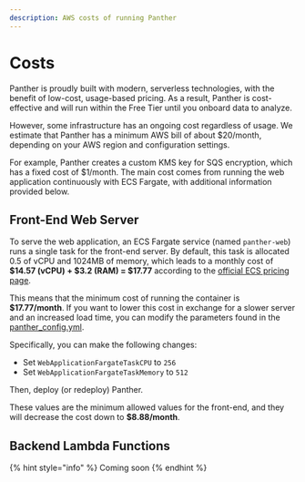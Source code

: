 ```yaml
---
description: AWS costs of running Panther
---
```


# Costs

Panther is proudly built with modern, serverless technologies, with the benefit of low-cost, usage-based pricing. As a result, Panther is cost-effective and will run within the Free Tier until you onboard data to analyze.

However, some infrastructure has an ongoing cost regardless of usage. We estimate that Panther has a minimum AWS bill of about \$20/month, depending on your AWS region and configuration settings.

For example, Panther creates a custom KMS key for SQS encryption, which has a fixed cost of \$1/month. The main cost comes from running the web application continuously with ECS Fargate, with additional information provided below.

## Front-End Web Server

To serve the web application, an ECS Fargate service (named `panther-web`) runs a single task for the front-end server. By default, this task is allocated 0.5 of vCPU and 1024MB of memory, which leads to a monthly cost of **$14.57 (vCPU) + $3.2 (RAM) = \$17.77** according to the [official ECS pricing page](https://aws.amazon.com/fargate/pricing/).

This means that the minimum cost of running the container is **\$17.77/month**. If you want to lower this cost in exchange for a slower server and an increased load time, you can modify the parameters found in the [panther_config.yml](https://github.com/panther-labs/panther/blob/master/deployments/panther_config.yml).

Specifically, you can make the following changes:

- Set `WebApplicationFargateTaskCPU` to `256`
- Set `WebApplicationFargateTaskMemory` to `512`

Then, deploy (or redeploy) Panther.

These values are the minimum allowed values for the front-end, and they will decrease the cost down to **\$8.88/month**.

## Backend Lambda Functions

{% hint style="info" %}
Coming soon
{% endhint %}
